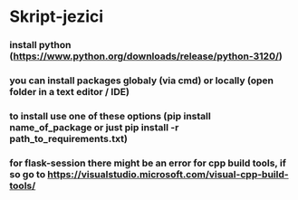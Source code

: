 # Skript-jezici
### install python (https://www.python.org/downloads/release/python-3120/)
### you can install packages globaly (via cmd) or locally (open folder in a text editor / IDE) 
### to install use one of these options (pip install name_of_package or just pip install -r path_to_requirements.txt)
### for flask-session there might be an error for cpp build tools, if so go to https://visualstudio.microsoft.com/visual-cpp-build-tools/

